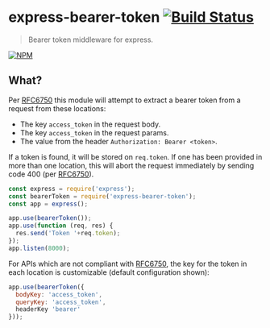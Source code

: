 # express-bearer-token [![Build Status](https://secure.travis-ci.org/tkellen/node-express-bearer-token.png)](http://travis-ci.org/tkellen/node-express-bearer-token)
> Bearer token middleware for express.

[![NPM](https://nodei.co/npm/express-bearer-token.png)](https://nodei.co/npm/express-bearer-token/)

## What?

Per [RFC6750] this module will attempt to extract a bearer token from a request from these locations:

* The key `access_token` in the request body.
* The key `access_token` in the request params.
* The value from the header `Authorization: Bearer <token>`.

If a token is found, it will be stored on `req.token`.  If one has been provided in more than one location, this will abort the request immediately by sending code 400 (per [RFC6750]).

```js
const express = require('express');
const bearerToken = require('express-bearer-token');
const app = express();

app.use(bearerToken());
app.use(function (req, res) {
  res.send('Token '+req.token);
});
app.listen(8000);
```

For APIs which are not compliant with [RFC6750], the key for the token in each location is customizable (default configuration shown):
```js
app.use(bearerToken({
  bodyKey: 'access_token',
  queryKey: 'access_token',
  headerKey 'bearer'
}));
```

[RFC6750]: https://xml.resource.org/html/rfc6750
